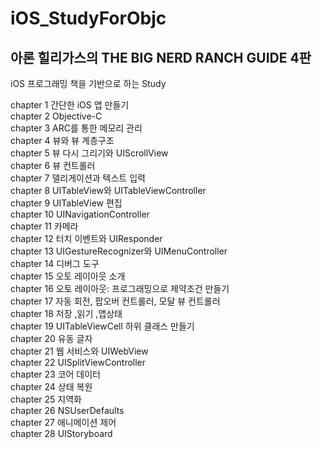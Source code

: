 # iOS_StudyForObjc

## 아론 힐리가스의 THE BIG NERD RANCH GUIDE 4판    
iOS 프로그래밍 책을 기반으로 하는 Study    

chapter 1 간단한 iOS 앱 만들기   
chapter 2 Objective-C    
chapter 3 ARC를 통한 메모리 관리   
chapter 4 뷰와 뷰 계층구조   
chapter 5 뷰 다시 그리기와 UIScrollView   
chapter 6 뷰 컨트롤러    
chapter 7 델리게이션과 텍스트 입력    
chapter 8 UITableView와 UITableViewController    
chapter 9 UITableView 편집   
chapter 10 UINavigationController   
chapter 11 카메라   
chapter 12 터치 이벤트와 UIResponder   
chapter 13 UIGestureRecognizer와 UIMenuController   
chapter 14 디버그 도구    
chapter 15 오토 레이아웃 소개    
chapter 16 오토 레이아웃: 프로그래밍으로 제약조건 만들기    
chapter 17 자동 회전, 팝오버 컨트롤러, 모달 뷰 컨트롤러    
chapter 18 저장 ,읽기 ,앱상태    
chapter 19 UITableViewCell 하위 클래스 만들기     
chapter 20 유동 글자     
chapter 21 웹 서비스와 UIWebView   
chapter 22 UISplitViewController   
chapter 23 코어 데이터   
chapter 24 상태 복원   
chapter 25 지역화   
chapter 26 NSUserDefaults   
chapter 27 애니메이션 제어   
chapter 28 UIStoryboard    

